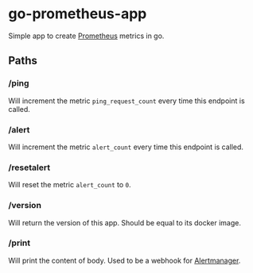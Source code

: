 # go-prometheus-app

Simple app to create [Prometheus](https://prometheus.io) metrics in go.

## Paths

### /ping

Will increment the metric `ping_request_count` every time this endpoint is called.

### /alert

Will increment the metric `alert_count` every time this endpoint is called.

### /resetalert

Will reset the metric `alert_count` to `0`.

### /version

Will return the version of this app. Should be equal to its docker image.


### /print

Will print the content of body. Used to be a webhook for [Alertmanager](https://prometheus.io/docs/alerting/latest/alertmanager/).
